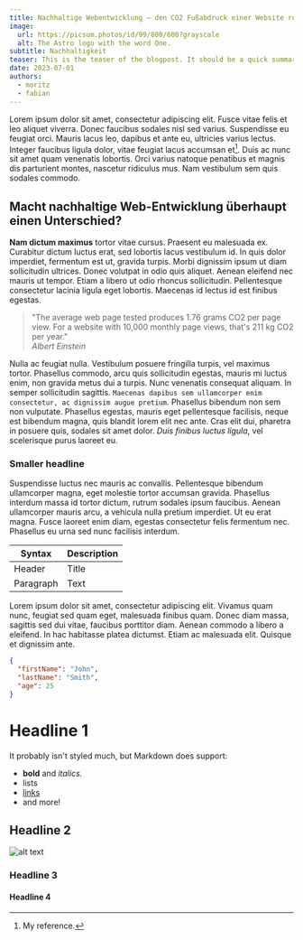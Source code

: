 ```yaml
---
title: Nachhaltige Webentwicklung – den CO2 Fußabdruck einer Website reduzieren
image:
  url: https://picsum.photos/id/99/800/600?grayscale
  alt: The Astro logo with the word One.
subtitle: Nachhaltigkeit
teaser: This is the teaser of the blogpost. It should be a quick summary of the content. It should not be the beginning of the whole post. A length of 3-5 sentences seems to be the sweet spot.
date: 2023-07-01
authors:
  - moritz
  - fabian
---
```


Lorem ipsum dolor sit amet, consectetur adipiscing elit. Fusce vitae felis et leo aliquet viverra. Donec faucibus sodales nisl sed varius. Suspendisse eu feugiat orci. Mauris lacus leo, dapibus et ante eu, ultricies varius lectus. Integer faucibus ligula dolor, vitae feugiat lacus accumsan et[^1]. Duis ac nunc sit amet quam venenatis lobortis. Orci varius natoque penatibus et magnis dis parturient montes, nascetur ridiculus mus. Nam vestibulum sem quis sodales commodo.

## Macht nachhaltige Web-Entwicklung überhaupt einen Unterschied?

**Nam dictum maximus** tortor vitae cursus. Praesent eu malesuada ex. Curabitur dictum luctus erat, sed lobortis lacus vestibulum id. In quis dolor imperdiet, fermentum est ut, gravida turpis. Morbi dignissim ipsum ut diam sollicitudin ultrices. Donec volutpat in odio quis aliquet. Aenean eleifend nec mauris ut tempor. Etiam a libero ut odio rhoncus sollicitudin. Pellentesque consectetur lacinia ligula eget lobortis. Maecenas id lectus id est finibus egestas.

> "The average web page tested produces 1.76 grams CO2 per page view. For a website with 10,000 monthly page views, that's 211 kg CO2 per year."\
> <cite>Albert Einstein</cite>

Nulla ac feugiat nulla. Vestibulum posuere fringilla turpis, vel maximus tortor. Phasellus commodo, arcu quis sollicitudin egestas, mauris mi luctus enim, non gravida metus dui a turpis. Nunc venenatis consequat aliquam. In semper sollicitudin sagittis. `Maecenas dapibus sem ullamcorper enim consectetur, ac dignissim augue pretium`. Phasellus bibendum non sem non vulputate. Phasellus egestas, mauris eget pellentesque facilisis, neque est bibendum magna, quis blandit lorem elit nec ante. Cras elit dui, pharetra in posuere quis, sodales sit amet dolor. _Duis finibus luctus ligula_, vel scelerisque purus laoreet eu.

### Smaller headline

Suspendisse luctus nec mauris ac convallis. Pellentesque bibendum ullamcorper magna, eget molestie tortor accumsan gravida. Phasellus interdum massa id tortor dictum, rutrum sodales ipsum faucibus. Aenean ullamcorper mauris arcu, a vehicula nulla pretium imperdiet. Ut eu erat magna. Fusce laoreet enim diam, egestas consectetur felis fermentum nec. Phasellus eu urna sed nunc facilisis interdum.

| Syntax    | Description |
| --------- | ----------- |
| Header    | Title       |
| Paragraph | Text        |

Lorem ipsum dolor sit amet, consectetur adipiscing elit. Vivamus quam nunc, feugiat sed quam eget, malesuada finibus quam. Donec diam massa, sagittis sed dui vitae, faucibus porttitor diam. Aenean commodo a libero a eleifend. In hac habitasse platea dictumst. Etiam ac malesuada elit. Quisque et dignissim ante.

```json
{
  "firstName": "John",
  "lastName": "Smith",
  "age": 25
}
```

# Headline 1

It probably isn't styled much, but Markdown does support:

- **bold** and _italics._
- lists
- [links](https://astro.build)
- and more!

## Headline 2

![alt text](https://picsum.photos/id/65/800/600?grayscale 'Title')

### Headline 3

#### Headline 4

[^1]: My reference.
